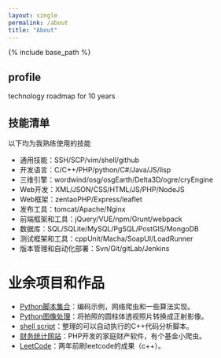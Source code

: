 ```yaml
---
layout: single
permalink: /about
title: "About"
---
```


{% include base_path %}

## profile
technology roadmap for 10 years

## 技能清单
以下均为我熟练使用的技能
- 通用技能：SSH/SCP/vim/shell/github 
- 开发语言：C/C++/PHP/python/C#/Java/JS/lisp
- 三维引擎：wordwind/osg/osgEarth/Delta3D/ogre/cryEngine
- Web开发：XML/JSON/CSS/HTML/JS/PHP/NodeJS
- Web框架：zentaoPHP/Express/leaflet
- 发布工具：tomcat/Apache/Nginx
- 前端框架和工具：jQuery/VUE/npm/Grunt/webpack
- 数据库：SQL/SQLite/MySQL/PgSQL/PostGIS/MongoDB
- 测试框架和工具：cppUnit/Macha/SoapUI/LoadRunner
- 版本管理和自动化部署：Svn/Git/gitLab/Jenkins

# 业余项目和作品
- [Python脚本集合](http://bblu.tk/2016-02-18-how-to-python.html)：编码示例，网络爬虫和一些算法实现。
- [Python图像处理](http://bblu.tk/2016-12-13-ortho-project-py.html)：将拍照的圆柱体透视照片转换成正射影像。
- [shell script](http://bblu.tk/2013-01-26-shell-pma-code.html)：整理的可以自动执行的C++代码分析脚本。
- [财务统计网站](http://bblu.tk/2015-08-16-php-spider-jijin.html)：PHP开发的家庭财产软件，有个基金小爬虫。
- [LeetCode](http://bblu.tk/2016-05-06-leetcode-in-cpp.html)：两年前刷leetcode的成果（c++）。

